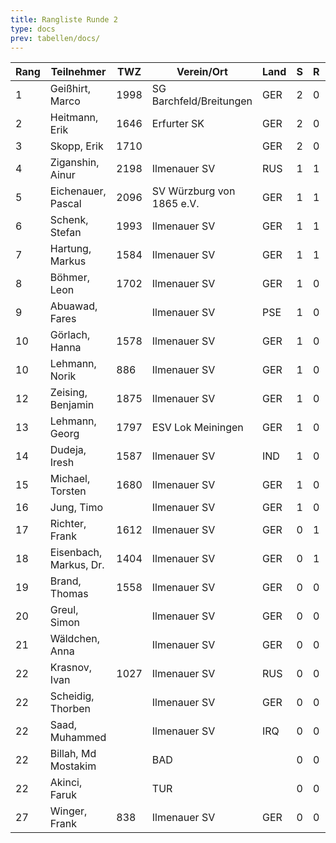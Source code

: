 ```yaml
---
title: Rangliste Runde 2
type: docs
prev: tabellen/docs/
---
```



| Rang | Teilnehmer             | TWZ  | Verein/Ort                | Land | S   | R   | V   | Punkte | BH  | SB   | ARO  | WIN |
| ---- | ---------------------- | ---- | ------------------------- | ---- | --- | --- | --- | ------ | --- | ---- | ---- | --- |
| 1    | Geißhirt, Marco        | 1998 | SG Barchfeld/Breitungen   | GER  | 2   | 0   | 0   | 2.0    | 2.0 | 2.00 | 1750 | 2   |
| 2    | Heitmann, Erik         | 1646 | Erfurter SK               | GER  | 2   | 0   | 0   | 2.0    | 1.5 | 1.50 | 1232 | 2   |
| 3    | Skopp, Erik            | 1710 |                           | GER  | 2   | 0   | 0   | 2.0    | 0.5 | 0.50 | 1179 | 2   |
| 4    | Ziganshin, Ainur       | 2198 | Ilmenauer SV              | RUS  | 1   | 1   | 0   | 1.5    | 2.5 | 1.75 | 1986 | 1   |
| 5    | Eichenauer, Pascal     | 2096 | SV Würzburg von 1865 e.V. | GER  | 1   | 1   | 0   | 1.5    | 2.5 | 1.75 | 1939 | 1   |
| 6    | Schenk, Stefan         | 1993 | Ilmenauer SV              | GER  | 1   | 1   | 0   | 1.5    | 1.5 | 1.25 | 1206 | 1   |
| 7    | Hartung, Markus        | 1584 | Ilmenauer SV              | GER  | 1   | 1   | 0   | 1.5    | 1.0 | 0.75 | 1508 | 1   |
| 8    | Böhmer, Leon           | 1702 | Ilmenauer SV              | GER  | 1   | 0   | 1   | 1.0    | 3.0 | 1.00 | 1793 | 1   |
| 9    | Abuawad, Fares         |      | Ilmenauer SV              | PSE  | 1   | 0   | 1   | 1.0    | 2.5 | 0.50 | 1255 | 1   |
| 10   | Görlach, Hanna         | 1578 | Ilmenauer SV              | GER  | 1   | 0   | 1   | 1.0    | 2.5 | 0.50 | 1223 | 1   |
| 10   | Lehmann, Norik         | 886  | Ilmenauer SV              | GER  | 1   | 0   | 1   | 1.0    | 2.5 | 0.50 | 1223 | 1   |
| 12   | Zeising, Benjamin      | 1875 | Ilmenauer SV              | GER  | 1   | 0   | 1   | 1.0    | 2.0 | 0.50 | 1801 | 1   |
| 13   | Lehmann, Georg         | 1797 | ESV Lok Meiningen         | GER  | 1   | 0   | 1   | 1.0    | 2.0 | 0.00 | 1778 | 1   |
| 14   | Dudeja, Iresh          | 1587 | Ilmenauer SV              | IND  | 1   | 0   | 1   | 1.0    | 1.5 | 0.50 | 1251 | 1   |
| 15   | Michael, Torsten       | 1680 | Ilmenauer SV              | GER  | 1   | 0   | 1   | 1.0    | 1.5 | 0.00 | 1467 | 1   |
| 16   | Jung, Timo             |      | Ilmenauer SV              | GER  | 1   | 0   | 1   | 1.0    | 1.5 | 0.00 | 1416 | 1   |
| 17   | Richter, Frank         | 1612 | Ilmenauer SV              | GER  | 0   | 1   | 1   | 0.5    | 3.0 | 0.75 | 1789 | 0   |
| 18   | Eisenbach, Markus, Dr. | 1404 | Ilmenauer SV              | GER  | 0   | 1   | 1   | 0.5    | 2.5 | 0.75 | 1730 | 0   |
| 19   | Brand, Thomas          | 1558 | Ilmenauer SV              | GER  | 0   | 0   | 2   | 0.0    | 3.0 | 0.00 | 1754 | 0   |
| 20   | Greul, Simon           |      | Ilmenauer SV              | GER  | 0   | 0   | 2   | 0.0    | 2.5 | 0.00 | 1237 | 0   |
| 21   | Wäldchen, Anna         |      | Ilmenauer SV              | GER  | 0   | 0   | 2   | 0.0    | 2.5 | 0.00 | 1189 | 0   |
| 22   | Krasnov, Ivan          | 1027 | Ilmenauer SV              | RUS  | 0   | 0   | 0   | 0.0    | 2.5 | 0.00 | 0    | 0   |
| 22   | Scheidig, Thorben      |      | Ilmenauer SV              | GER  | 0   | 0   | 0   | 0.0    | 2.5 | 0.00 | 0    | 0   |
| 22   | Saad, Muhammed         |      | Ilmenauer SV              | IRQ  | 0   | 0   | 0   | 0.0    | 2.5 | 0.00 | 0    | 0   |
| 22   | Billah, Md Mostakim    |      | BAD                       |      | 0   | 0   | 0   | 0.0    | 2.5 | 0.00 | 0    | 0   |
| 22   | Akinci, Faruk          |      | TUR                       |      | 0   | 0   | 0   | 0.0    | 2.5 | 0.00 | 0    | 0   |
| 27   | Winger, Frank          | 838  | Ilmenauer SV              | GER  | 0   | 0   | 2   | 0.0    | 2.0 | 0.00 | 1240 | 0   |
